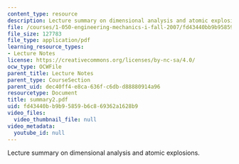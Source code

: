 ```yaml
---
content_type: resource
description: Lecture summary on dimensional analysis and atomic explosions.
file: /courses/1-050-engineering-mechanics-i-fall-2007/fd43440bb9b95859b6c869362a1628b9_summary2.pdf
file_size: 127783
file_type: application/pdf
learning_resource_types:
- Lecture Notes
license: https://creativecommons.org/licenses/by-nc-sa/4.0/
ocw_type: OCWFile
parent_title: Lecture Notes
parent_type: CourseSection
parent_uid: dec40ff4-e8ca-636f-c6db-d88880914a96
resourcetype: Document
title: summary2.pdf
uid: fd43440b-b9b9-5859-b6c8-69362a1628b9
video_files:
  video_thumbnail_file: null
video_metadata:
  youtube_id: null
---
```

Lecture summary on dimensional analysis and atomic explosions.